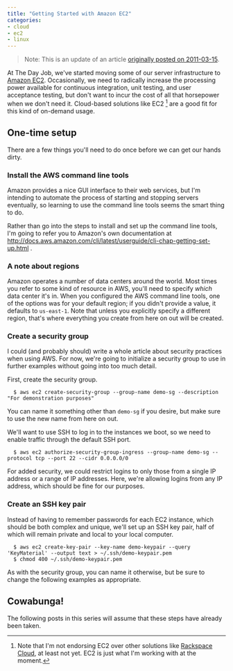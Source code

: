```yaml
---
title: "Getting Started with Amazon EC2"
categories:
- cloud
- ec2
- linux
---
```

> Note: This is an update of an article [originally posted on 2011-03-15](/2011/03/15/ec2-getting-started.html).

At The Day Job, we've started moving some of our server infrastructure to
[Amazon EC2](http://aws.amazon.com/ec2/). Occasionally, we need to radically increase the
processing power available for continuous integration, unit testing, and user acceptance
testing, but don't want to incur the cost of all that horsepower when we don't need it.
Cloud-based solutions like EC2 [^fn1] are a good fit for this kind of on-demand usage.

## One-time setup

There are a few things you'll need to do once before we can get our hands dirty.

### Install the AWS command line tools

Amazon provides a nice GUI interface to their web services, but I'm intending to automate the process of
starting and stopping servers eventually, so learning to use the command line tools seems the smart thing to do.

Rather than go into the steps to install and set up the command line tools, I'm going to refer you to
Amazon's own documentation at http://docs.aws.amazon.com/cli/latest/userguide/cli-chap-getting-set-up.html .

### A note about regions

Amazon operates a number of data centers around the world. Most times you refer to some kind of resource in AWS,
you'll need to specify _which_ data center it's in. When you configured the AWS command line tools,
one of the options was for your default region; if you didn't provide a value, it defaults to `us-east-1`.
Note that unless you explicitly specify a different region, that's where everything you create from here on out will be created.

### Create a security group

I could (and probably should) write a whole article about security practices when using AWS. For now,
we're going to initialize a security group to use in further examples without going into too much detail.

First, create the security group.

```shell
  $ aws ec2 create-security-group --group-name demo-sg --description "For demonstration purposes"
```

You can name it something other than `demo-sg` if you desire, but make sure to use the new name from here on out.

We'll want to use SSH to log in to the instances we boot, so we need to enable traffic through the default SSH port.

```shell
  $ aws ec2 authorize-security-group-ingress --group-name demo-sg --protocol tcp --port 22 --cidr 0.0.0.0/0
```

For added security, we could restrict logins to only those from a single IP address or a range of IP addresses.
Here, we're allowing logins from any IP address, which should be fine for our purposes.

### Create an SSH key pair

Instead of having to remember passwords for each EC2 instance, which should be both complex and unique,
we'll set up an SSH key pair, half of which will remain private and local to your local computer.

```shell
  $ aws ec2 create-key-pair --key-name demo-keypair --query 'KeyMaterial' --output text > ~/.ssh/demo-keypair.pem
  $ chmod 400 ~/.ssh/demo-keypair.pem
```

As with the security group, you can name it otherwise, but be sure to change the following examples as appropriate.

## Cowabunga!

The following posts in this series will assume that these steps have already been taken.

[^fn1]: Note that I'm not endorsing EC2 over other solutions like
        [Rackspace Cloud](http://www.rackspace.com/cloud/), at least not yet.
        EC2 is just what I'm working with at the moment.
